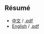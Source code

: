 ## Résumé

<readonlylink href="https://inner.xieyuheng.com/resume/zh.md" />
<readonlylink href="https://inner.xieyuheng.com/resume/en.md" />

- [中文](resume/zh.md) / [.pdf](https://xieyuheng.com/resume/zh.pdf)
- [English](resume/en.md) / [.pdf](https://xieyuheng.com/resume/en.pdf)
